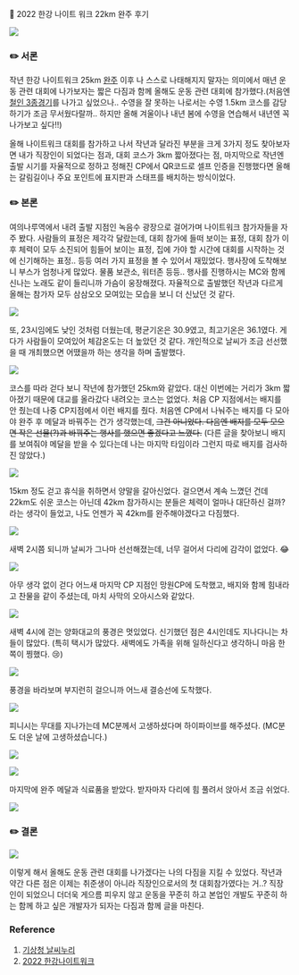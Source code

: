📍 2022 한강 나이트 워크 22km 완주 후기

![](https://velog.velcdn.com/images/abcd8637/post/de116c75-4d9e-49a2-a70d-191ebd7c0ce6/image.jpeg)

### ✏️ 서론
작년 한강 나이트워크 25km <a href='https://ywtechit.tistory.com/340?category=933486'>완주</a> 이후 나 스스로 나태해지지 말자는 의미에서 매년 운동 관련 대회에 나가보자는 짧은 다짐과 함께 올해도 운동 관련 대회에 참가했다.(처음엔 <a href='https://www.triathlon.or.kr/'>철인 3종경기</a>를 나가고 싶었으나.. 수영을 잘 못하는 나로서는 수영 1.5km 코스를 감당하기가 조금 무서웠다랄까.. 하지만 올해 겨울이나 내년 봄에 수영을 연습해서 내년엔 꼭 나가보고 싶다!!) 

올해 나이트워크 대회를 참가하고 나서 작년과 달라진 부분을 크게 3가지 정도 찾아보자면 내가 직장인이 되었다는 점과, 대회 코스가 3km 짧아졌다는 점, 마지막으로 작년엔 출발 시기를 자율적으로 정하고 정해진 CP에서 QR코드로 셀프 인증을 진행했다면 올해는 갈림길이나 주요 포인트에 표지판과 스태프를 배치하는 방식이었다.

### ✏️ 본론
여의나루역에서 내려 출발 지점인 녹음수 광장으로 걸어가며 나이트워크 참가자들을 자주 봤다. 사람들의 표정은 제각각 달랐는데, 대회 참가에 들떠 보이는 표정, 대회 참가 이후 체력이 모두 소진되어 힘들어 보이는 표정, 집에 가야 할 시간에 대회를 시작하는 것에 신기해하는 표정.. 등등 여러 가지 표정을 볼 수 있어서 재밌었다. 행사장에 도착해보니 부스가 엄청나게 많았다. 물품 보관소, 워터존 등등.. 행사를 진행하시는 MC와 함께 신나는 노래도 같이 들리니까 가슴이 웅장해졌다. 자율적으로 출발했던 작년과 다르게 올해는 참가자 모두 삼삼오오 모여있는 모습을 보니 더 신났던 것 같다. 

![](https://velog.velcdn.com/images/abcd8637/post/07fd7384-7fb4-4a11-833b-036b431cf1ba/image.jpeg)

또, 23시임에도 낮인 것처럼 더웠는데, 평균기온은 30.9였고, 최고기온은 36.1였다. 게다가 사람들이 모여있어 체감온도는 더 높았던 것 같다. 개인적으로 날씨가 조금 선선했을 때 개최했으면 어땠을까 하는 생각을 하며 출발했다.

![](https://velog.velcdn.com/images/abcd8637/post/31d81903-d6aa-41b8-84fb-f2d18d9def5b/image.jpeg)

코스를 따라 걷다 보니 작년에 참가했던 25km와 같았다. 대신 이번에는 거리가 3km 짧아졌기 때문에 대교를 올라갔다 내려오는 코스는 없었다. 처음 CP 지점에서는 배지를 안 줬는데 나중 CP지점에서 이런 배지를 줬다. 처음엔 CP에서 나눠주는 배지를 다 모아야 완주 후 메달과 바꿔주는 건가 생각했는데, ~~그건 아니었다. 다음엔 배지를 모두 모으면 작은 선물(?)과 바꿔주는 행사를 했으면 좋겠다고 느꼈다.~~ (다른 글을 찾아보니 배지를 보여줘야 메달을 받을 수 있다는데 나는 마지막 타임이라 그런지 따로 배지를 검사하진 않았다.)

![](https://velog.velcdn.com/images/abcd8637/post/4bac966a-7e1a-47d2-a0e8-8bbb40a72230/image.jpeg)

15km 정도 걷고 휴식을 취하면서 양말을 갈아신었다. 걸으면서 계속 느꼈던 건데 22km도 쉬운 코스는 아닌데 42km 참가하시는 분들은 체력이 얼마나 대단하신 걸까?라는 생각이 들었고, 나도 언젠가 꼭 42km를 완주해야겠다고 다짐했다. 

![](https://velog.velcdn.com/images/abcd8637/post/4b0afa42-f47a-4356-a5fa-15375aac59d4/image.jpeg)

새벽 2시쯤 되니까 날씨가 그나마 선선해졌는데, 너무 걸어서 다리에 감각이 없었다. 😂

![](https://velog.velcdn.com/images/abcd8637/post/1ff5350b-6156-4457-88ff-6ebb56332f7f/image.jpeg)

아무 생각 없이 걷다 어느새 마지막 CP 지점인 망원CP에 도착했고, 배지와 함께 힘내라고 찬물을 같이 주셨는데, 마치 사막의 오아시스와 같았다. 

![](https://velog.velcdn.com/images/abcd8637/post/d5ac029f-8990-4992-a218-84f87e6fad5a/image.jpeg)

새벽 4시에 걷는 양화대교의 풍경은 멋있었다. 신기했던 점은 4시인데도 지나다니는 차들이 많았다. (특히 택시가 많았다. 새벽에도 가족을 위해 일하신다고 생각하니 마음 한쪽이 찡했다. 😢) 

![](https://velog.velcdn.com/images/abcd8637/post/be75df20-426e-4458-881e-ec565af8c881/image.jpeg)

풍경을 바라보며 부지런히 걸으니까 어느새 결승선에 도착했다. 

![](https://velog.velcdn.com/images/abcd8637/post/e6dc3aea-35c9-438f-aa66-cc8285cfba95/image.jpeg)

피니시는 무대를 지나가는데 MC분께서 고생하셨다며 하이파이브를 해주셨다. (MC분도 더운 날에 고생하셨습니다.) 

![](https://velog.velcdn.com/images/abcd8637/post/7436615b-c5a8-456d-86bf-ef3dbc078b96/image.jpeg)

![](https://velog.velcdn.com/images/abcd8637/post/8feb6cbc-74fe-4f73-a7d2-4041a4564eca/image.jpeg)

마지막에 완주 메달과 식료품을 받았다. 받자마자 다리에 힘 풀려서 앉아서 조금 쉬었다.

![](https://velog.velcdn.com/images/abcd8637/post/4199a8fa-50e9-4056-bab0-642594ce5515/image.jpeg)

### ✏️ 결론

![](https://velog.velcdn.com/images/abcd8637/post/ffc725ac-5eef-49c2-bd76-2b0381be07f5/image.png)

이렇게 해서 올해도 운동 관련 대회를 나가겠다는 나의 다짐을 지킬 수 있었다. 작년과 약간 다른 점은 이제는 취준생이 아니라 직장인으로서의 첫 대회참가였다는 거..? 직장인이 되었으니 더더욱 게으름 피우지 않고 운동을 꾸준히 하고 본업인 개발도 꾸준히 하는 함께 하고 싶은 개발자가 되자는 다짐과 함께 글을 마친다.

### Reference
1. <a href='https://www.weather.go.kr/w/obs-climate/land/past-obs/obs-by-day.do?stn=108&yy=2022&mm=7&obs=30'>기상청 날씨누리</a>
2. <a href='https://urbansports.kr/shop_view/?idx=4'>2022 한강나이트워크</a>